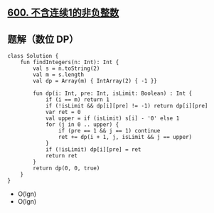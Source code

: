 ## [600. 不含连续1的非负整数](https://leetcode.cn/problems/non-negative-integers-without-consecutive-ones/description/)

## 题解（数位 DP）

```
class Solution {
    fun findIntegers(n: Int): Int {
        val s = n.toString(2)
        val m = s.length
        val dp = Array(m) { IntArray(2) { -1 }}

        fun dp(i: Int, pre: Int, isLimit: Boolean) : Int {
            if (i == m) return 1
            if (!isLimit && dp[i][pre] != -1) return dp[i][pre]
            var ret = 0
            val upper = if (isLimit) s[i] - '0' else 1
            for (j in 0 .. upper) {
                if (pre == 1 && j == 1) continue
                ret += dp(i + 1, j, isLimit && j == upper)
            }
            if (!isLimit) dp[i][pre] = ret
            return ret
        }
        return dp(0, 0, true)
    }
}
```

- O(lgn)
- O(lgn)
